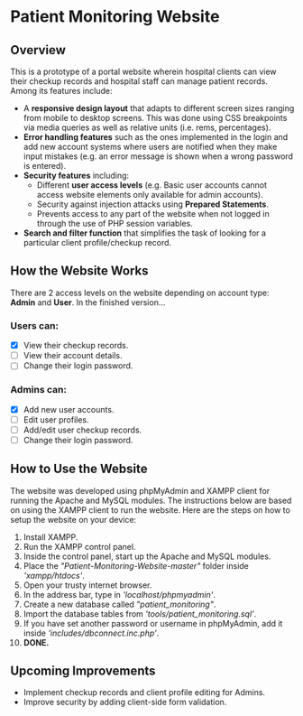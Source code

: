 # Patient Monitoring Website
## Overview
This is a prototype of a portal website wherein hospital clients can view their checkup records and hospital staff can manage patient records. 
Among its features include:
* A __responsive design layout__ that adapts to different screen sizes ranging from mobile to desktop screens. This was done using CSS breakpoints via media queries as well as relative units (i.e. rems, percentages).
* __Error handling features__ such as the ones implemented in the login and add new account systems where users are notified when they make input mistakes (e.g. an error message is shown when a wrong password is entered).
* __Security features__ including: 
  * Different __user access levels__ (e.g. Basic user accounts cannot access website elements only available for admin accounts).
  * Security against injection attacks using __Prepared Statements__.
  * Prevents access to any part of the website when not logged in through the use of PHP session variables.
* __Search and filter function__ that simplifies the task of looking for a particular client profile/checkup record. 
## How the Website Works
There are 2 access levels on the website depending on account type: __Admin__ and __User__. In the finished version...
### Users can:
  - [x] View their checkup records.
  - [ ] View their account details.
  - [ ] Change their login password.
### Admins can:
  - [x] Add new user accounts.
  - [ ] Edit user profiles.
  - [ ] Add/edit user checkup records.
  - [ ] Change their login password.
  ## How to Use the Website
  The website was developed using phpMyAdmin and XAMPP client for running the Apache and MySQL modules. The instructions below are based on using the XAMPP client to run the website.
  Here are the steps on how to setup the website on your device:
  1. Install XAMPP.
  2. Run the XAMPP control panel. 
  3. Inside the control panel, start up the Apache and MySQL modules.
  4. Place the _"Patient-Monitoring-Website-master"_ folder inside _'xampp/htdocs'_.
  5. Open your trusty internet browser.
  6. In the address bar, type in _'localhost/phpmyadmin'_.
  7. Create a new database called _"patient_monitoring"_.
  8. Import the database tables from _'tools/patient_monitoring.sql'_.
  9. If you have set another password or username in phpMyAdmin, add it inside _'includes/dbconnect.inc.php'_. 
  10. __DONE.__
## Upcoming Improvements
- Implement checkup records and client profile editing for Admins.
- Improve security by adding client-side form validation.
